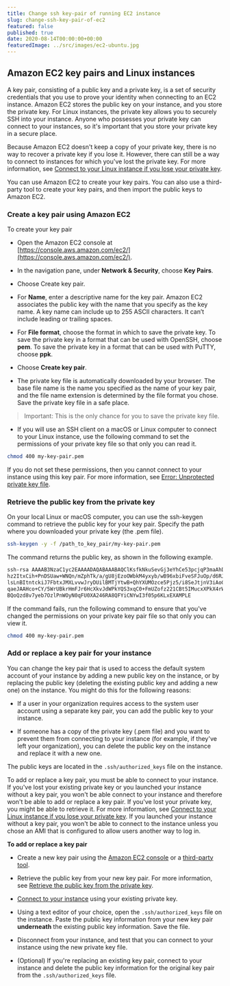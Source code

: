 ```yaml
---
title: Change ssh key-pair of running EC2 instance
slug: change-ssh-key-pair-of-ec2
featured: false
published: true
date: 2020-08-14T00:00:00+00:00
featuredImage: ../src/images/ec2-ubuntu.jpg
---
```


## Amazon EC2 key pairs and Linux instances

A key pair, consisting of a public key and a private key, is a set of security credentials that you use to prove your identity when connecting to an EC2 instance. Amazon EC2 stores the public key on your instance, and you store the private key. For Linux instances, the private key allows you to securely SSH into your instance. Anyone who possesses your private key can connect to your instances, so it's important that you store your private key in a secure place.

Because Amazon EC2 doesn't keep a copy of your private key, there is no way to recover a private key if you lose it. However, there can still be a way to connect to instances for which you've lost the private key. For more information, see [Connect to your Linux instance if you lose your private key](https://docs.aws.amazon.com/AWSEC2/latest/UserGuide/replacing-lost-key-pair.html).

You can use Amazon EC2 to create your key pairs. You can also use a third-party tool to create your key pairs, and then import the public keys to Amazon EC2.

### Create a key pair using Amazon EC2

To create your key pair

- Open the Amazon EC2 console at [https://console.aws.amazon.com/ec2/](https://console.aws.amazon.com/ec2/).

- In the navigation pane, under **Network & Security**, choose **Key Pairs**.

- Choose Create key pair.

- For **Name**, enter a descriptive name for the key pair. Amazon EC2 associates the public key with the name that you specify as the key name. A key name can include up to 255 ASCII characters. It can’t include leading or trailing spaces.

- For **File format**, choose the format in which to save the private key. To save the private key in a format that can be used with OpenSSH, choose **pem**. To save the private key in a format that can be used with PuTTY, choose **ppk**.

- Choose **Create key pair**.

- The private key file is automatically downloaded by your browser. The base file name is the name you specified as the name of your key pair, and the file name extension is determined by the file format you chose. Save the private key file in a safe place.

> Important: This is the only chance for you to save the private key file.

- If you will use an SSH client on a macOS or Linux computer to connect to your Linux instance, use the following command to set the permissions of your private key file so that only you can read it.

```sh
chmod 400 my-key-pair.pem
```

If you do not set these permissions, then you cannot connect to your instance using this key pair. For more information, see [Error: Unprotected private key file](https://docs.aws.amazon.com/AWSEC2/latest/UserGuide/TroubleshootingInstancesConnecting.html#troubleshoot-unprotected-key).

### Retrieve the public key from the private key

On your local Linux or macOS computer, you can use the ssh-keygen command to retrieve the public key for your key pair. Specify the path where you downloaded your private key (the .pem file).

```sh
ssh-keygen -y -f /path_to_key_pair/my-key-pair.pem
```

The command returns the public key, as shown in the following example.

```sh
ssh-rsa AAAAB3NzaC1yc2EAAAADAQABAAABAQClKsfkNkuSevGj3eYhCe53pcjqP3maAhDFcvBS7O6V
hz2ItxCih+PnDSUaw+WNQn/mZphTk/a/gU8jEzoOWbkM4yxyb/wB96xbiFveSFJuOp/d6RJhJOI0iBXr
lsLnBItntckiJ7FbtxJMXLvvwJryDUilBMTjYtwB+QhYXUMOzce5Pjz5/i8SeJtjnV3iAoG/cQk+0FzZ
qaeJAAHco+CY/5WrUBkrHmFJr6HcXkvJdWPkYQS3xqC0+FmUZofz221CBt5IMucxXPkX4rWi+z7wB3Rb
BQoQzd8v7yeb7OzlPnWOyN0qFU0XA246RA8QFYiCNYwI3f05p6KLxEXAMPLE
```

If the command fails, run the following command to ensure that you've changed the permissions on your private key pair file so that only you can view it.

```sh
chmod 400 my-key-pair.pem
```

### Add or replace a key pair for your instance

You can change the key pair that is used to access the default system account of your instance by adding a new public key on the instance, or by replacing the public key (deleting the existing public key and adding a new one) on the instance. You might do this for the following reasons:

- If a user in your organization requires access to the system user account using a separate key pair, you can add the public key to your instance.

- If someone has a copy of the private key (.pem file) and you want to prevent them from connecting to your instance (for example, if they've left your organization), you can delete the public key on the instance and replace it with a new one.

The public keys are located in the `.ssh/authorized_keys` file on the instance.

To add or replace a key pair, you must be able to connect to your instance. If you've lost your existing private key or you launched your instance without a key pair, you won't be able connect to your instance and therefore won't be able to add or replace a key pair. If you've lost your private key, you might be able to retrieve it. For more information, see [Connect to your Linux instance if you lose your private key](https://docs.aws.amazon.com/AWSEC2/latest/UserGuide/replacing-lost-key-pair.html). If you launched your instance without a key pair, you won't be able to connect to the instance unless you chose an AMI that is configured to allow users another way to log in.

**To add or replace a key pair**

- Create a new key pair using the [Amazon EC2 console](#create-a-key-pair-using-amazon-EC2) or a [third-party tool](https://docs.aws.amazon.com/AWSEC2/latest/UserGuide/ec2-key-pairs.html#how-to-generate-your-own-key-and-import-it-to-aws).

- Retrieve the public key from your new key pair. For more information, see [Retrieve the public key from the private key](#retrieve-the-public-key-from-the-private-key).

- [Connect to your instance](https://docs.aws.amazon.com/AWSEC2/latest/UserGuide/AccessingInstances.html) using your existing private key.

- Using a text editor of your choice, open the `.ssh/authorized_keys` file on the instance. Paste the public key information from your new key pair **underneath** the existing public key information. Save the file.

- Disconnect from your instance, and test that you can connect to your instance using the new private key file.

- (Optional) If you're replacing an existing key pair, connect to your instance and delete the public key information for the original key pair from the `.ssh/authorized_keys` file.
